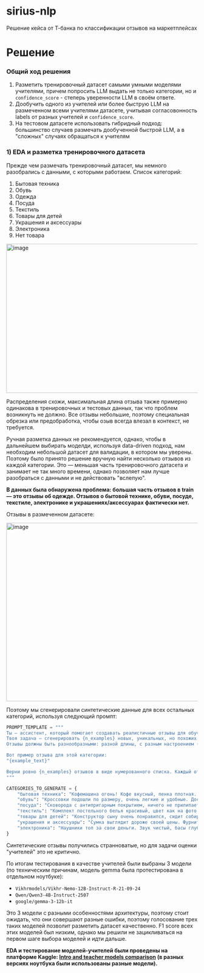 # sirius-nlp
Решение кейса от Т-банка по классификации отзывов на маркетплейсах

# Решение

### Общий ход решения

1. Разметить тренировочный датасет самыми умными моделями учителями, причем попросить LLM выдать не только категории, но и `confidence_score` - степерь уверенности LLM в своём ответе.
2. Дообучить одного из учителей или более быструю LLM на размеченном всеми учителями датасете, учитывая согласовонность labels от разных учителей и `confidence_score`.
3. На тестовом датасете использовать гибридный подход: большинство случаев размечать дообученной быстрой LLM, а в "сложных" случаях обращаться к учителям

### 1) EDA и разметка тренировочного датасета

Прежде чем размечать тренировочный датасет, мы немного разобрались с данными, с которыми работаем. Список категорий:
 1. Бытовая техника
 2. Обувь
 3. Одежда
 4. Посуда
 5. Текстиль
 6. Товары для детей
 7. Украшения и аксессуары
 8. Электроника
 9. Нет товара

<img width="695" height="393" alt="image" src="https://github.com/user-attachments/assets/2f7b163f-12de-4713-a47c-323be7520b8a" />

Распределения схожи, максимальная длина отзыва также примерно одинакова в тренировочных и тестовых данных, так что проблем возникнуть не должно. Все отзывы небольшие, поэтому специальная обрезка или предобработка, чтобы озыв всегда влезал в контекст, не требуется.

Ручная разметка данных не рекомендуется, однако, чтобы в дальнейшем выбирать моделди, используя data-driven подход, нам необходим небольшой датасет для валидации, в котором мы уверены. Поэтому было принято решение вручную найти несколько отзывов из каждой категории. Это — меньшая часть тренировочного датасета и занимает не так много времени, однако позволяет нам лучше разобраться с данными и не действовать "вслепую".

**В данных была обнаружена проблема: большая часть отзывов в train — это отзывы об одежде. Отзывов о бытовой технике, обуви, посуде, текстиле, электронике и украшениях/аксессуарах фактически нет.**

Отзывы в размеченном датасете:

<img width="629" height="470" alt="image" src="https://github.com/user-attachments/assets/9a8f9d04-7f8e-45f1-a9bb-4e5301fca3a0" />

Поэтому мы сгенерировали синтетические данные для всех остальных категорий, используя следующий промпт:

```python
PROMPT_TEMPLATE = """
Ты — ассистент, который помогает создавать реалистичные отзывы для обучающего датасета.
Твоя задача — сгенерировать {n_examples} новых, уникальных, но похожих по стилю отзывов для категории «{category}».
Отзывы должны быть разнообразными: разной длины, с разным настроением (положительные, отрицательные, смешанные), иногда с упоминанием доставки, но с фокусом на сам товар.

Вот пример отзыва для этой категории:
"{example_text}"

Верни ровно {n_examples} отзывов в виде нумерованного списка. Каждый отзыв на новой строке.
"""

CATEGORIES_TO_GENERATE = {
    "бытовая техника": "Кофемашина огонь! Кофе вкусный, пенка плотная. Единственный минус — немного шумная по утрам.",
    "обувь": "Кроссовки подошли по размеру, очень легкие и удобные. Доставили на день раньше, что приятно. Посмотрим, как поведут себя в носке.",
    "посуда": "Сковорода с антипригарным покрытием, ничего не прилипает. Но ручка кажется немного хлипкой, боюсь, как бы не отвалилась.",
    "текстиль": "Комплект постельного белья красивый, цвет как на фото. После первой стирки не сел и не полинял. Ткань немного жестковата, надеюсь, со временем станет мягче.",
    "товары для детей": "Конструктор сыну очень понравился, сидит собирает уже второй час. Детали качественные, без запаха. Коробка пришла чуть помятая, но внутри все целое.",
    "украшения и аксессуары": "Сумка выглядит дороже своей цены. Фурнитура качественная, все замки работают. Немного меньше, чем я ожидала, ноутбук не влезает, но для прогулок — идеально.",
    "электроника": "Наушники топ за свои деньги. Звук чистый, басы глубокие. В ушах сидят отлично, не выпадают при беге. Заряд держат честно 5 часов."
}
```
Синтетические отзывы получились странноватые, но для задачи оценки "учителей" это не критично.

По итогам тестирования в качестве учителей были выбраны 3 модели (по техническим причинам, модель gemma была протестирована в отдельном ноутбуке):

- `Vikhrmodels/Vikhr-Nemo-12B-Instruct-R-21-09-24`
- `Qwen/Qwen3-4B-Instruct-2507`
- `google/gemma-3-12b-it`

Это 3 модели с разными особенностями архитектуры, поэтому стоит ожидать, что они совершают разные ошибки, поэтому голосование трех таких моделей позволит разметить датасет качественно. F1 score всех этих моделей был низким, однако мы решили не зацикливаться на первом шаге выбора моделей и идти дальше.

**EDA и тестирование моделей-учителей были проведены на платформе Kaggle: [Intro and teacher models comparison](https://www.kaggle.com/code/dreamtim1/intro-and-teacher-models-comparison) (в разных версиях ноутбука были использованы разные модели).**
